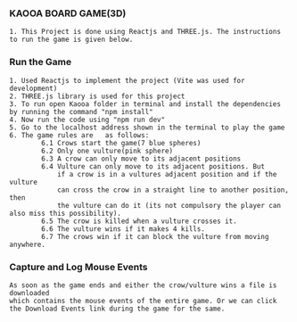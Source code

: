 ### KAOOA BOARD GAME(3D)
	1. This Project is done using Reactjs and THREE.js. The instructions to run the game is given below.
	   

### Run the Game

    1. Used Reactjs to implement the project (Vite was used for development)
    2. THREE.js library is used for this project
    3. To run open Kaooa folder in terminal and install the dependencies by running the command "npm install"
    4. Now run the code using "npm run dev"
    5. Go to the localhost address shown in the terminal to play the game
    6. The game rules are 	as follows:
            6.1 Crows start the game(7 blue spheres)
            6.2 Only one vulture(pink sphere)
            6.3 A crow can only move to its adjacent positions
            6.4 Vulture can only move to its adjacent positions. But
                if a crow is in a vultures adjacent position and if the vulture
                can cross the crow in a straight line to another position, then
                the vulture can do it (its not compulsory the player can also miss this possibility).
            6.5 The crow is killed when a vulture crosses it.
            6.6 The vulture wins if it makes 4 kills.
            6.7 The crows win if it can block the vulture from moving anywhere.
            
### Capture and Log Mouse Events

    As soon as the game ends and either the crow/vulture wins a file is downloaded
    which contains the mouse events of the entire game. Or we can click the Download Events link during the game for the same.
